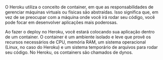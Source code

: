 O Heroku utiliza o conceito de container, em que as responsabilidades de gerenciar máquinas virtuais ou físicas são abstraídas. Isso significa que, em vez de se preocupar com a máquina onde você irá rodar seu código, você pode focar em desenvolver aplicações mais poderosas.

Ao fazer o deploy no Heroku, você estará colocando sua aplicação dentro de um container. O container é um ambiente isolado e leve que provê os recursos necessários de CPU, memória RAM, um sistema operacional (Linux, no caso do Heroku) e um sistema temporário de arquivos para rodar seu código. No Heroku, os containers são chamados de dynos.
